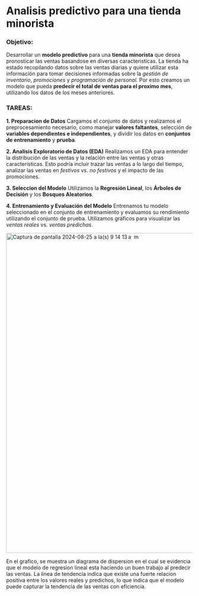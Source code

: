 # Analisis predictivo para una tienda minorista
### Objetivo:
Desarrollar un **modelo predictivo** para una **tienda minorista** que desea pronosticar las ventas basandose en diversas caracteristicas. La tienda ha estado recopilando datos sobre las ventas diarias y quiere utilizar esta información para tomar decisiones informadas sobre la *gestión de inventario*, *promociones* y *programación de personal*.
Por esto creamos un modelo que pueda **predecir el total de ventas para el proximo mes**, utilizando los datos de los meses anteriores.

### TAREAS:
**1. Preparacion de Datos**
Cargamos el conjunto de datos y realizamos el preprocesamiento necesario, como manejar **valores faltantes**, selección de **variables dependientes e independientes**, y dividir los datos en **conjuntos de entrenamiento** y **prueba**.

**2. Analisis Exploratorio de Datos (EDA)**
Realizamos un EDA para entender la distribución de las ventas y la relación entre las ventas y otras características. Esto podría incluir trazar las ventas a lo largo del tiempo, analizar las ventas en *festivos* vs. *no festivos* y el impacto de las promociones.

**3. Seleccion del Modelo**
Utilizamos la **Regresión Lineal**, los **Árboles de Decisión** y los **Bosques Aleatorios**.

**4. Entrenamiento y Evaluación del Modelo**
Entrenamos tu modelo seleccionado en el conjunto de entrenamiento y evaluamos su rendimiento utilizando el conjunto de prueba. Utilizamos gráficos para visualizar las *ventas reales* vs. *ventas predichas*.

<img width="864" alt="Captura de pantalla 2024-08-25 a la(s) 9 14 13 a  m" src="https://github.com/user-attachments/assets/a0c54579-3e0d-402c-b9b8-4acfdafbdbaa">

En el grafico, se muestra un diagrama de dispersion en el cual se evidencia que el modelo de regresion lineal esta haciendo un buen trabajo al predecir las ventas. La linea de tendencia indica que existe una fuerte relacion positiva entre los valores reales y predichos, lo que indica que el modelo puede capturar la tendencia de las ventas con eficiencia.


